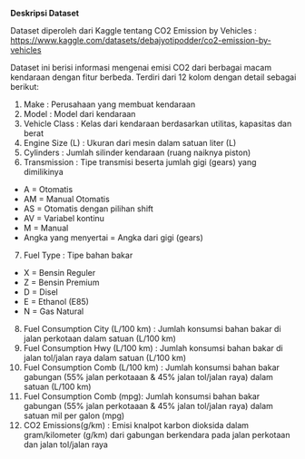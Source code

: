 **Deskripsi Dataset**

Dataset diperoleh dari Kaggle tentang CO2 Emission by Vehicles : https://www.kaggle.com/datasets/debajyotipodder/co2-emission-by-vehicles

Dataset ini berisi informasi mengenai emisi CO2 dari berbagai macam kendaraan dengan fitur berbeda.
Terdiri dari 12 kolom dengan detail sebagai berikut:

1. Make : Perusahaan yang membuat kendaraan
2. Model : Model dari kendaraan
3. Vehicle Class : Kelas dari kendaraan berdasarkan utilitas, kapasitas dan berat
4. Engine Size (L) : Ukuran dari mesin dalam satuan liter (L)
5. Cylinders : Jumlah silinder kendaraan (ruang naiknya piston)
6. Transmission : Tipe transmisi beserta jumlah gigi (gears) yang dimilikinya
- A = Otomatis
- AM = Manual Otomatis
- AS = Otomatis dengan pilihan shift
- AV = Variabel kontinu
- M = Manual
- Angka yang menyertai = Angka dari gigi (gears)
7. Fuel Type : Tipe bahan bakar
- X = Bensin Reguler
- Z = Bensin Premium
- D = Disel
- E = Ethanol (E85)
- N = Gas Natural
8. Fuel Consumption City (L/100 km) : Jumlah konsumsi bahan bakar di jalan perkotaan dalam satuan (L/100 km)
9. Fuel Consumption Hwy (L/100 km) : Jumlah konsumsi bahan bakar di jalan tol/jalan raya dalam satuan (L/100 km)
10. Fuel Consumption Comb (L/100 km) : Jumlah konsumsi bahan bakar gabungan (55% jalan perkotaaan & 45% jalan tol/jalan raya) dalam satuan (L/100 km)
11. Fuel Consumption Comb (mpg): Jumlah konsumsi bahan bakar gabungan (55% jalan perkotaaan & 45% jalan tol/jalan raya) dalam satuan mil per galon (mpg)
12. CO2 Emissions(g/km) : Emisi knalpot karbon dioksida dalam gram/kilometer (g/km) dari gabungan berkendara pada jalan perkotaan dan jalan tol/jalan raya
